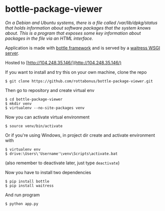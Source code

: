 # bottle-package-viewer

_On a Debian and Ubuntu systems, there is a file called /var/lib/dpkg/status that holds information about software packages that the system knows about. 
This is a program that exposes some key information about packages in the file via an HTML interface._

Application is made with [bottle framework](https://bottlepy.org/docs/dev/index.html) and is served by a [waitress WSGI server](https://docs.pylonsproject.org/projects/waitress/en/stable/).

Hosted to [http://104.248.35.146/](http://104.248.35.146/)

If you want to install and try this on your own machine, clone the repo

```
$ git clone https://github.com/rottabonus/bottle-package-viewer.git
```

Then go to repository and create virtual env

```
$ cd bottle-package-viewer
$ mkdir venv
$ virtualenv --no-site-packages venv
```

Now you can activate virtual environment

```
$ source venv/bin/activate
```
Or if you're using Windows, in project dir create and activate environment with

```
$ virtualenv env
$ drive:\Users\'Username'\venv\Scripts\activate.bat
```


(also remember to deactivate later, just type `deactivate`)

Now you have to install two dependencies

```
$ pip install bottle
$ pip install waitress
```

And run program

```
$ python app.py
```
